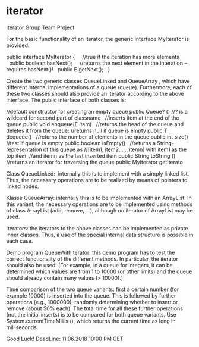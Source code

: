 # iterator
Iterator Group Team Project

For the basic functionality of an iterator, the generic interface MyIterator <E> is provided:

public interface MyIterator<E> {
 
  //true if the iteration has more elements   public boolean hasNext();
 
  //returns the next element in the interation – requires hasNext()!   public E getNext();
 
}

Create the two generic classes QueueLinked <E> and QueueArray <E>, which have different internal implementations of a queue (queue). Furthermore, each of these two classes should also provide an iterator according to the above interface. The public interface of both classes is:

//default constructor for creating an empty queue public Queue? () //? is a wildcard for second part of classname
 
//inserts item at the end of the queue public void enqueue(E item)
 
//returns the head of the queue and deletes it from the queue; //returns null if queue is empty public T dequeue()
 
//returns the number of elements in the queue public int size()
 
//test if queue is empty public boolean isEmpty()
 
//returns a String-representation of this queue as //[item1, item2, ..., itemn] with item1 as the top item  //and itemn as the last inserted item public String toString ()
 
//returns an iterator for traversing the queue public MyIterator<E> getIterato


Class QueueLinked<E>: 
internally this is to implement with a simply linked list. Thus, the necessary operations are to be realized by means of pointers to linked nodes.

Klasse QueueArray<E>: internally this is to be implemented with an ArrayList. In this variant, the necessary operations are to be implemented using methods of class ArrayList (add, remove, ...), although no iterator of ArrayList may be used.

Iterators: the iterators to the above classes can be implemented as private inner classes. Thus, a use of the special internal data structure is possible in each case.

Demo program QueueWithIterator: this demo program has to test the correct functionality of the different methods. In particular, the iterator should also be used. (For example, in a queue for integers, it can be determined which values are from 1 to 10000 (or other limits) and the queue should already contain many values (> 10000).)

Time comparison of the two queue variants: first a certain number (for example 10000) is inserted into the queue. This is followed by further operations (e.g., 1000000), randomly determining whether to insert or remove (about 50% each). The total time for all these further operations (not the initial inserts) is to be compared for both queue variants. Use System.currentTimeMillis (), which returns the current time as long in milliseconds.

Good Luck!
DeadLine: 11.06.2018 10:00 PM CET

